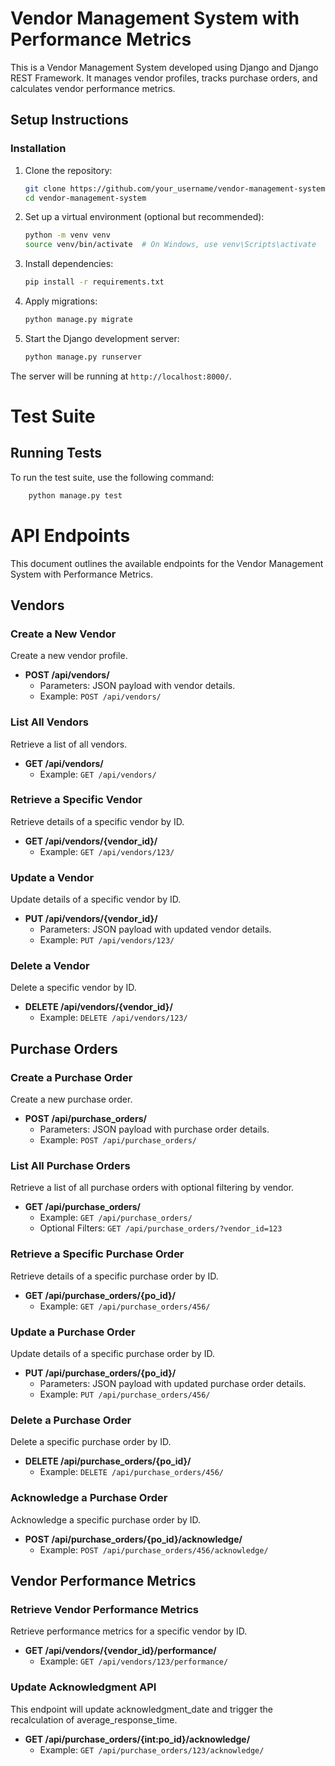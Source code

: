 # Vendor Management System with Performance Metrics

This is a Vendor Management System developed using Django and Django REST Framework. It manages vendor profiles, tracks purchase orders, and calculates vendor performance metrics.

## Setup Instructions

### Installation
1. Clone the repository:
   ```bash
   git clone https://github.com/your_username/vendor-management-system.git
   cd vendor-management-system
   ```

2. Set up a virtual environment (optional but recommended):
    ```bash
    python -m venv venv
    source venv/bin/activate  # On Windows, use venv\Scripts\activate
    ```

3. Install dependencies:
    ```bash
    pip install -r requirements.txt
    ```

4. Apply migrations:
    ```bash
    python manage.py migrate
    ```

5. Start the Django development server:
    ```bash
    python manage.py runserver
    ```

The server will be running at `http://localhost:8000/`.


# Test Suite
## Running Tests

To run the test suite, use the following command:

```bash
    python manage.py test
```


# API Endpoints

This document outlines the available endpoints for the Vendor Management System with Performance Metrics.

## Vendors

### Create a New Vendor
Create a new vendor profile.

- **POST /api/vendors/**
  - Parameters: JSON payload with vendor details.
  - Example: `POST /api/vendors/`

### List All Vendors
Retrieve a list of all vendors.

- **GET /api/vendors/**
  - Example: `GET /api/vendors/`

### Retrieve a Specific Vendor
Retrieve details of a specific vendor by ID.

- **GET /api/vendors/{vendor_id}/**
  - Example: `GET /api/vendors/123/`

### Update a Vendor
Update details of a specific vendor by ID.

- **PUT /api/vendors/{vendor_id}/**
  - Parameters: JSON payload with updated vendor details.
  - Example: `PUT /api/vendors/123/`

### Delete a Vendor
Delete a specific vendor by ID.

- **DELETE /api/vendors/{vendor_id}/**
  - Example: `DELETE /api/vendors/123/`

## Purchase Orders

### Create a Purchase Order
Create a new purchase order.

- **POST /api/purchase_orders/**
  - Parameters: JSON payload with purchase order details.
  - Example: `POST /api/purchase_orders/`

### List All Purchase Orders
Retrieve a list of all purchase orders with optional filtering by vendor.

- **GET /api/purchase_orders/**
  - Example: `GET /api/purchase_orders/`
  - Optional Filters: `GET /api/purchase_orders/?vendor_id=123`

### Retrieve a Specific Purchase Order
Retrieve details of a specific purchase order by ID.

- **GET /api/purchase_orders/{po_id}/**
  - Example: `GET /api/purchase_orders/456/`

### Update a Purchase Order
Update details of a specific purchase order by ID.

- **PUT /api/purchase_orders/{po_id}/**
  - Parameters: JSON payload with updated purchase order details.
  - Example: `PUT /api/purchase_orders/456/`

### Delete a Purchase Order
Delete a specific purchase order by ID.

- **DELETE /api/purchase_orders/{po_id}/**
  - Example: `DELETE /api/purchase_orders/456/`

### Acknowledge a Purchase Order
Acknowledge a specific purchase order by ID.

- **POST /api/purchase_orders/{po_id}/acknowledge/**
  - Example: `POST /api/purchase_orders/456/acknowledge/`

## Vendor Performance Metrics

### Retrieve Vendor Performance Metrics
Retrieve performance metrics for a specific vendor by ID.

- **GET /api/vendors/{vendor_id}/performance/**
  - Example: `GET /api/vendors/123/performance/`

### Update Acknowledgment API
This endpoint will update acknowledgment_date and trigger the recalculation
of average_response_time.

- **GET /api/purchase_orders/{int:po_id}/acknowledge/**
  - Example: `GET /api/purchase_orders/123/acknowledge/`
